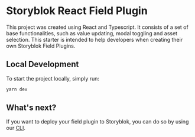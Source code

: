 # Storyblok React Field Plugin
This project was created using React and Typescript. It consists of a set of base functionalities, such as value updating, modal toggling and asset selection. This starter is intended to help developers when creating their own Storyblok Field Plugins. 


## Local Development
To start the project locally, simply run:

```bash
yarn dev
```

## What's next?
If you want to deploy your field plugin to Storyblok, you can do so by using our [CLI](https://www.npmjs.com/package/@storyblok/field-plugin-cli).


